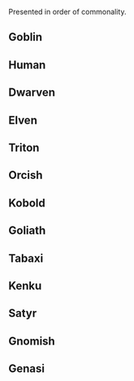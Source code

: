 Presented in order of commonality.

## Goblin
## Human
## Dwarven
## Elven
## Triton
## Orcish
## Kobold
## Goliath
## Tabaxi
## Kenku
## Satyr
## Gnomish
## Genasi